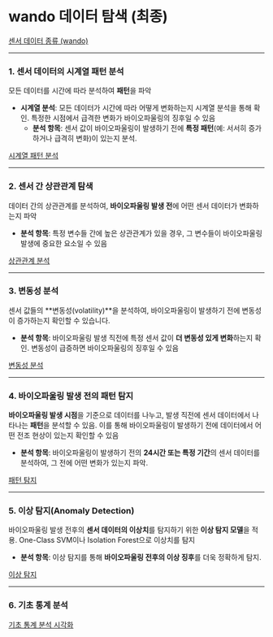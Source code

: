 # wando 데이터 탐색 (최종)

[센서 데이터 종류 (wando)](wando%20%E1%84%83%E1%85%A6%E1%84%8B%E1%85%B5%E1%84%90%E1%85%A5%20%E1%84%90%E1%85%A1%E1%86%B7%E1%84%89%E1%85%A2%E1%86%A8%20(%E1%84%8E%E1%85%AC%E1%84%8C%E1%85%A9%E1%86%BC)%2012008556ef38803ebf9cc6a44b97bb85/%E1%84%89%E1%85%A6%E1%86%AB%E1%84%89%E1%85%A5%20%E1%84%83%E1%85%A6%E1%84%8B%E1%85%B5%E1%84%90%E1%85%A5%20%E1%84%8C%E1%85%A9%E1%86%BC%E1%84%85%E1%85%B2%20(wando)%2012008556ef388091a94dcf3528b63a1b.md)

---

### 1. **센서 데이터의 시계열 패턴 분석**

모든 데이터를 시간에 따라 분석하여 **패턴**을 파악

- **시계열 분석**: 모든 데이터가 시간에 따라 어떻게 변화하는지 시계열 분석을 통해 확인. 특정한 시점에서 급격한 변화가 바이오파울링의 징후일 수 있음
    - **분석 항목**: 센서 값이 바이오파울링이 발생하기 전에 **특정 패턴**(예: 서서히 증가하거나 급격히 변화)이 있는지 분석.

[시계열 패턴 분석](wando%20%E1%84%83%E1%85%A6%E1%84%8B%E1%85%B5%E1%84%90%E1%85%A5%20%E1%84%90%E1%85%A1%E1%86%B7%E1%84%89%E1%85%A2%E1%86%A8%20(%E1%84%8E%E1%85%AC%E1%84%8C%E1%85%A9%E1%86%BC)%2012008556ef38803ebf9cc6a44b97bb85/%E1%84%89%E1%85%B5%E1%84%80%E1%85%A8%E1%84%8B%E1%85%A7%E1%86%AF%20%E1%84%91%E1%85%A2%E1%84%90%E1%85%A5%E1%86%AB%20%E1%84%87%E1%85%AE%E1%86%AB%E1%84%89%E1%85%A5%E1%86%A8%2012008556ef388067b6a6d7cdffd7d23b.md)

---

### 2. **센서 간 상관관계 탐색**

데이터 간의 상관관계를 분석하여, **바이오파울링 발생 전**에 어떤 센서 데이터가 변화하는지 파악

- **분석 항목**: 특정 변수들 간에 높은 상관관계가 있을 경우, 그 변수들이 바이오파울링 발생에 중요한 요소일 수 있음

[상관관계 분석](wando%20%E1%84%83%E1%85%A6%E1%84%8B%E1%85%B5%E1%84%90%E1%85%A5%20%E1%84%90%E1%85%A1%E1%86%B7%E1%84%89%E1%85%A2%E1%86%A8%20(%E1%84%8E%E1%85%AC%E1%84%8C%E1%85%A9%E1%86%BC)%2012008556ef38803ebf9cc6a44b97bb85/%E1%84%89%E1%85%A1%E1%86%BC%E1%84%80%E1%85%AA%E1%86%AB%E1%84%80%E1%85%AA%E1%86%AB%E1%84%80%E1%85%A8%20%E1%84%87%E1%85%AE%E1%86%AB%E1%84%89%E1%85%A5%E1%86%A8%2012008556ef3880ca8291f6c348522f9d.md)

---

### 3. **변동성 분석**

센서 값들의 **변동성(volatility)**을 분석하여, 바이오파울링이 발생하기 전에 변동성이 증가하는지 확인할 수 있습니다.

- **분석 항목**: 바이오파울링 발생 직전에 특정 센서 값이 **더 변동성 있게 변화**하는지 확인. 변동성이 급증하면 바이오파울링의 징후일 수 있음

[변동성 분석](wando%20%E1%84%83%E1%85%A6%E1%84%8B%E1%85%B5%E1%84%90%E1%85%A5%20%E1%84%90%E1%85%A1%E1%86%B7%E1%84%89%E1%85%A2%E1%86%A8%20(%E1%84%8E%E1%85%AC%E1%84%8C%E1%85%A9%E1%86%BC)%2012008556ef38803ebf9cc6a44b97bb85/%E1%84%87%E1%85%A7%E1%86%AB%E1%84%83%E1%85%A9%E1%86%BC%E1%84%89%E1%85%A5%E1%86%BC%20%E1%84%87%E1%85%AE%E1%86%AB%E1%84%89%E1%85%A5%E1%86%A8%2012008556ef3880f5a82ef975d5c8f5f2.md)

---

### 4. **바이오파울링 발생 전의 패턴 탐지**

**바이오파울링 발생 시점**을 기준으로 데이터를 나누고, 발생 직전에 센서 데이터에서 나타나는 **패턴**을 분석할 수 있음. 이를 통해 바이오파울링이 발생하기 전에 데이터에서 어떤 전조 현상이 있는지 확인할 수 있음

- **분석 항목**: 바이오파울링이 발생하기 전의 **24시간 또는 특정 기간**의 센서 데이터를 분석하여, 그 전에 어떤 변화가 있는지 파악.

[패턴 탐지](wando%20%E1%84%83%E1%85%A6%E1%84%8B%E1%85%B5%E1%84%90%E1%85%A5%20%E1%84%90%E1%85%A1%E1%86%B7%E1%84%89%E1%85%A2%E1%86%A8%20(%E1%84%8E%E1%85%AC%E1%84%8C%E1%85%A9%E1%86%BC)%2012008556ef38803ebf9cc6a44b97bb85/%E1%84%91%E1%85%A2%E1%84%90%E1%85%A5%E1%86%AB%20%E1%84%90%E1%85%A1%E1%86%B7%E1%84%8C%E1%85%B5%2012008556ef3880a0b9c5e73a98a8cdd2.md)

---

### 5. **이상 탐지(Anomaly Detection)**

바이오파울링 발생 전후의 **센서 데이터의 이상치**를 탐지하기 위한 **이상 탐지 모델**을 적용. One-Class SVM이나 Isolation Forest으로 이상치를 탐지

- **분석 항목**: 이상 탐지를 통해 **바이오파울링 전후의 이상 징후**를 더욱 정확하게 탐지.

[이상 탐지](wando%20%E1%84%83%E1%85%A6%E1%84%8B%E1%85%B5%E1%84%90%E1%85%A5%20%E1%84%90%E1%85%A1%E1%86%B7%E1%84%89%E1%85%A2%E1%86%A8%20(%E1%84%8E%E1%85%AC%E1%84%8C%E1%85%A9%E1%86%BC)%2012008556ef38803ebf9cc6a44b97bb85/%E1%84%8B%E1%85%B5%E1%84%89%E1%85%A1%E1%86%BC%20%E1%84%90%E1%85%A1%E1%86%B7%E1%84%8C%E1%85%B5%2012008556ef3880bbbdc0d89aee9ac104.md)

---

### 6. 기초 통계 분석

[기초 통계 분석 시각화](wando%20%E1%84%83%E1%85%A6%E1%84%8B%E1%85%B5%E1%84%90%E1%85%A5%20%E1%84%90%E1%85%A1%E1%86%B7%E1%84%89%E1%85%A2%E1%86%A8%20(%E1%84%8E%E1%85%AC%E1%84%8C%E1%85%A9%E1%86%BC)%2012008556ef38803ebf9cc6a44b97bb85/%E1%84%80%E1%85%B5%E1%84%8E%E1%85%A9%20%E1%84%90%E1%85%A9%E1%86%BC%E1%84%80%E1%85%A8%20%E1%84%87%E1%85%AE%E1%86%AB%E1%84%89%E1%85%A5%E1%86%A8%20%E1%84%89%E1%85%B5%E1%84%80%E1%85%A1%E1%86%A8%E1%84%92%E1%85%AA%2012008556ef3880988875cb607e5f6291.md)